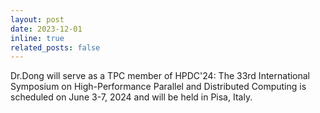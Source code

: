 ```yaml
---
layout: post
date: 2023-12-01
inline: true
related_posts: false
---
```


Dr.Dong will serve as a TPC member of HPDC'24: The 33rd International Symposium on High-Performance Parallel and Distributed Computing is scheduled on June 3-7, 2024 and will be held in Pisa, Italy. 